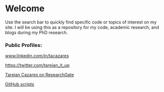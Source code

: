 # Welcome

Use the search bar to quickly find specific code or topics of interest on my site. I will be using this as a repository for my code, academic research, and blogs during my PhD research.

### Public Profiles:

www.linkedin.com/in/tacazares

https://twitter.com/tareian_it_up

<a href="https://www.researchgate.net/profile/Tareian_Cazares">Tareian Cazares on ResearchGate</a>

[GitHub scripts](/scripts)

